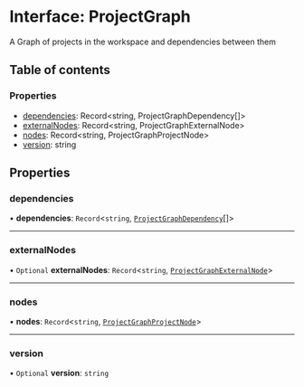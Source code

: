 # Interface: ProjectGraph

A Graph of projects in the workspace and dependencies between them

## Table of contents

### Properties

- [dependencies](../../devkit/documents/ProjectGraph#dependencies): Record<string, ProjectGraphDependency[]>
- [externalNodes](../../devkit/documents/ProjectGraph#externalnodes): Record<string, ProjectGraphExternalNode>
- [nodes](../../devkit/documents/ProjectGraph#nodes): Record<string, ProjectGraphProjectNode>
- [version](../../devkit/documents/ProjectGraph#version): string

## Properties

### dependencies

• **dependencies**: `Record`\<`string`, [`ProjectGraphDependency`](../../devkit/documents/ProjectGraphDependency)[]\>

---

### externalNodes

• `Optional` **externalNodes**: `Record`\<`string`, [`ProjectGraphExternalNode`](../../devkit/documents/ProjectGraphExternalNode)\>

---

### nodes

• **nodes**: `Record`\<`string`, [`ProjectGraphProjectNode`](../../devkit/documents/ProjectGraphProjectNode)\>

---

### version

• `Optional` **version**: `string`
